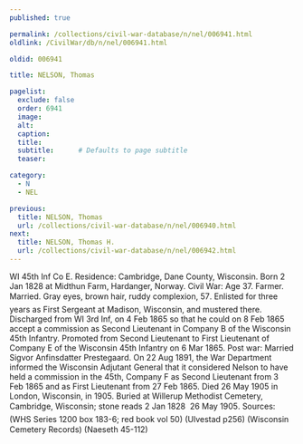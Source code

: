 ```yaml
---
published: true

permalink: /collections/civil-war-database/n/nel/006941.html
oldlink: /CivilWar/db/n/nel/006941.html

oldid: 006941

title: NELSON, Thomas

pagelist:
  exclude: false
  order: 6941
  image: 
  alt:
  caption:
  title:
  subtitle:      # Defaults to page subtitle
  teaser:

category: 
  - N 
  - NEL

previous:
  title: NELSON, Thomas
  url: /collections/civil-war-database/n/nel/006940.html  
next:
  title: NELSON, Thomas H.
  url: /collections/civil-war-database/n/nel/006942.html   
---
```

WI 45th Inf Co E. Residence: Cambridge, Dane County, Wisconsin. Born 2 Jan 1828 at Midthun Farm, Hardanger, Norway. Civil War: Age 37. Farmer. Married. Gray eyes, brown hair, ruddy complexion, 5&#146;7&#148;. Enlisted for three years as First Sergeant at Madison, Wisconsin, and mustered there. Discharged from WI 3rd Inf, on 4 Feb 1865 so that he could on 8 Feb 1865 accept a commission as Second Lieutenant in Company B of the Wisconsin 45th Infantry. Promoted from Second Lieutenant to First Lieutenant of Company E of the Wisconsin 45th Infantry on 6 Mar 1865. Post war: Married Sigvor Anfinsdatter Prestegaard. On 22 Aug 1891, the War Department informed the Wisconsin Adjutant General that it considered Nelson to have held a commission in the 45th, Company F as Second Lieutenant from 3 Feb 1865 and as First Lieutenant from 27 Feb 1865. Died 26 May 1905 in London, Wisconsin, in 1905. Buried at Willerup Methodist Cemetery, Cambridge, Wisconsin; stone reads &#147;2 Jan 1828 &#150; 26 May 1905&#148;. Sources: (WHS Series 1200 box 183-6; red book vol 50) (Ulvestad p256) (Wisconsin Cemetery Records) (Naeseth &#146;45-112)